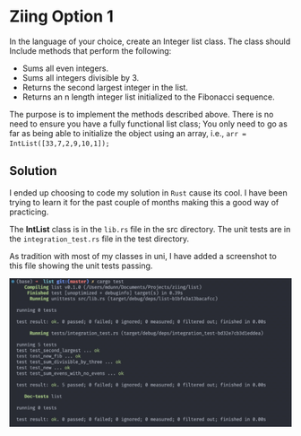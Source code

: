 # Ziing Option 1

In the language of your choice, create an Integer list class. The class should Include methods that perform the following:

- Sums all even integers.
- Sums all integers divisible by 3.
- Returns the second largest integer in the list.
- Returns an n length integer list initialized to the Fibonacci sequence.

The purpose is to implement the methods described above. There is no need to ensure you have a fully functional list class; You only need to go as far as being able to initialize the object using an array, i.e., `arr = IntList([33,7,2,9,10,1]);`

## Solution

I ended up choosing to code my solution in `Rust` cause its cool. I have been trying to learn it for the past couple of months making this a good way of practicing.

The **IntList** class is in the `lib.rs` file in the src directory. The unit tests are in the `integration_test.rs` file in the test directory.

As tradition with most of my classes in uni, I have added a screenshot to this file showing the unit tests passing.

![Passed Tests](./images/passed_tests.jpg)
